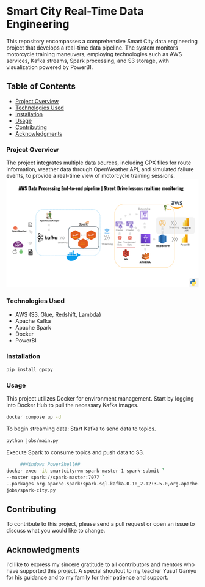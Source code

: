 # Smart City Real-Time Data Engineering

This repository encompasses a comprehensive Smart City data engineering project that develops a real-time data pipeline. The system monitors motorcycle training maneuvers, employing technologies such as AWS services, Kafka streams, Spark processing, and S3 storage, with visualization powered by PowerBI.

## Table of Contents

- [Project Overview](#project-overview)
- [Technologies Used](#technologies-used)
- [Installation](#installation)
- [Usage](#usage)
- [Contributing](#contributing)
- [Acknowledgments](#acknowledgments)

### Project Overview

The project integrates multiple data sources, including GPX files for route information, weather data through OpenWeather API, and simulated failure events, to provide a real-time view of motorcycle training sessions.
![Project_architecture.png](assets%2FProject_architecture.png)
### Technologies Used

- AWS (S3, Glue, Redshift, Lambda)
- Apache Kafka
- Apache Spark
- Docker
- PowerBI

### Installation

```bash
pip install gpxpy
```
### Usage

This project utilizes Docker for environment management. Start by logging into Docker Hub to pull the necessary Kafka images. 
```bash
docker compose up -d
```

To begin streaming data:
Start Kafka to send data to topics.

```bash
python jobs/main.py
```
Execute Spark to consume topics and push data to S3.

```bash
     ##Windows PowerShell##
docker exec -it smartcityrvm-spark-master-1 spark-submit `
--master spark://spark-master:7077 `
--packages org.apache.spark:spark-sql-kafka-0-10_2.12:3.5.0,org.apache.hadoop:hadoop-aws:3.3.1,com.amazonaws:aws-java-sdk:1.11.469 `
jobs/spark-city.py
```

## Contributing
To contribute to this project, please send a pull request or open an issue to discuss what you would like to change.

## Acknowledgments
I'd like to express my sincere gratitude to all contributors and mentors who have supported this project. A special shoutout to my teacher Yusuf Ganiyu for his guidance and to my family for their patience and support.
